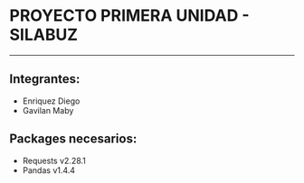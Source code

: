 # PROYECTO PRIMERA UNIDAD - SILABUZ
---

## Integrantes:
- Enriquez Diego
- Gavilan Maby

## Packages necesarios:

- Requests v2.28.1
- Pandas v1.4.4




